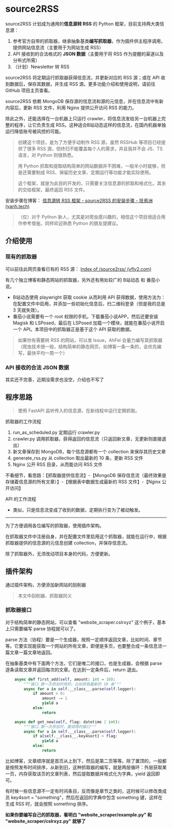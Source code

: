 # source2RSS


source2RSS 计划成为通用的**信息源转 RSS** 的 Python 框架，目前支持两大类信息源：
1. 参考官方自带的抓取器，继承抽象基类**编写抓取器**，作为插件供主程序调用，提供网站信息流（主要用于为网站生成 RSS）
2. API 接收到的合法格式的 **JSON 数据**（主要用于将 RSS 作为提醒的渠道以及分布式所需）
3. （计划）Newsletter 转 RSS

source2RSS 将定期运行抓取器获得信息流，并更新对应的 RSS 源；或在 API 收到数据后，保存其数据，并生成 RSS 源。更多功能介绍和使用说明，请前往 GitHub 项目主页查看。

source2RSS 依赖 MongoDB 保存源的信息流和源的元信息，并在信息流中有新内容后，更新 RSS 文件，利用 Nginx 提供公开访问 RSS 的能力。

除此之外，还能选择在一台机器上只运行 crawler，将信息流发给另一台机器上完整的程序，让它负责生成 RSS。这种适合B站动态这样的信息流，在国内机器单独运行降低账号被风控的可能。

> 创建这个项目，是为了方便手动制作 RSS 源，虽然 RSSHub 等项目已经提供了很多 RSS 源，但终归不能覆盖每个人的需求，并且我并不会 JS、TS 语言，对 Python 则很熟悉。
>
> 用 Python 抓取和提取结构简单的网站数据并不困难，一般半小时就够，但是还需要制成 RSS、保留历史文章、定期运行等功能才能实际使用。
>
> 这个框架，就是为此目的开发的，只需要关注信息源的抓取和格式化，其余的交给框架，最终返回 RSS 文件。

安装步骤在博客： [信息源转 RSS 框架 - source2RSS 的安装步骤 - 技焉洲 (yanh.tech)](https://yanh.tech/2024/07/deployment-process-for-source2rss/)

> （仅）对于 Python 新人，尤其是对爬虫感兴趣的，相信这个项目很适合用作参考借鉴。同样欢迎熟悉 Python 的朋友提建议。


## 介绍使用

### 现有的抓取器

可以前往此网页查看已有的 RSS 源： [Index of /source2rss/ (vfly2.com)](https://rss.vfly2.com/source2rss/)

有几个独立博客和静态网站的抓取器，另外还有用处较广的 B站动态 和 番茄小说。
- B站动态使用 playwright 获取 cookie 从而利用 API 获得数据，使用方法为：在配置文件中启用，并添加一些初始化信息后，扫二维码登录（但是我的总是 3 天就失效）。
- 番茄小说需要有一个 root 权限的手机，下载番茄小说APP，然后还要安装 Magisk 和 LSPosed，最后在 LSPosed 加载一个模块，就能在番茄小说开启一个 API。本项目中的抓取器正是基于这个 API 获取的数据。

> 如果你有需要转 RSS 的网站，可以发 Issue，AhFei 会量力编写其抓取器（爬虫技术很一般，结构简单的静态网页，如博客一条一条的，会优先编写，最快平均一周一个）


### API 接收的合法 JSON 数据

其实还不完善，近期没需求也没空，介绍也不写了


## 程序思路

> 使用 FastAPI 监听传入的信息源，在新线程中运行定期抓取。

抓取器的工作流程
1. run_as_scheduled.py 定期运行 crawler.py
2. crawler.py 调用抓取器，获得返回的信息流（只返回新文章，无更新则直接退出）
3. 新文章保存到 MongoDB，每个信息源都有一个 collection 来保存其历史文章
4. generate_rss.py 从 collection 取出最新的 10 条，更新 RSS 文件
5. Nginx 公开 RSS 目录，从而能访问 RSS 文件

不看细节，看思路：【抓取器提供信息流】-【MongoDB 保存信息流（最终效果是存储着信息源的所有文章）】-【根据表中数据生成最新的 RSS 文件】-【Nginx 公开访问】

API 的工作流程
- 类似，只是信息流变成了收到的数据，定期执行变为了被动触发。


---

为了方便调用各位编写的抓取器，使用插件架构。

在抓取器文件中注册自身，并在配置文件里启用这个抓取器，就能在运行中，根据抓取器提供的信息源的元信息创建 collection，并保存信息流。

除了抓取器外，无须改动项目本身的代码，方便更新。



## 插件架构

通过插件架构，方便添加新网站的刮削器

> 本文中刮削器、抓取器同义


### 抓取器接口

对于结构简单的静态网站，可以查看 "website_scraper.cslrxyz" 这个例子，基本上只需要编写 parse 协程就可以了。

parse 方法（协程）要是一个生成器，按照一定顺序返回文章，比如时间、章节等。它要实现能获取一个网站的所有文章，即便是多页，也要整合成一条信息流一篇文章一篇文章地返回。

在抽象基类中有下面两个方法，它们是唯二的接口，也是生成器，会根据 parse 逐条读取文章并返回每次的文章。在达到一定条件后，return 退出。

```python
    async def first_add(self, amount: int = 10):
        """接口.第一次添加时用的，比如获取最新的 10 条"""
        async for a in self.__class__.parse(self.logger):
            if amount > 0:
                amount -= 1
                yield a
            else:
                return

    async def get_new(self, flag: datetime | int):
        """接口.第一次添加时，要调用的接口"""
        async for a in self.__class__.parse(self.logger):
            if a[self.__class__.key4sort] > flag:
                yield a
            else:
                return
```

比如博客，文章顺序就是首页从上到下，然后是第二页等等。除了置顶的，一般都是按照发布时间排序，从新到旧，这种抓取器的编写，就是两层循环：外层获取某一页，内存获取该页的文章列表，然后提取数据并格式化为字典，yield 返回即可。

有时候一些信息源不一定有时间条目，反而像是章节之类的，这时候可以修改类成员 key4sort = "something"，然后在返回的字典中包含 something 键，这样在生成 RSS 时，就会按照 something 排序。

**如果你要编写自己的抓取器，看明白 "website_scraper/example.py" 和 "website_scraper/cslrxyz.py" 就够了**
